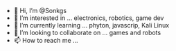 - 👋 Hi, I’m @Sonkgs
- 👀 I’m interested in ... electronics, robotics, game dev
- 🌱 I’m currently learning ... phyton, javascrip, Kali Linux
- 💞️ I’m looking to collaborate on ... games and robots
- 📫 How to reach me ...

<!---
Sonkgs/Sonkgs is a ✨ special ✨ repository because its `README.md` (this file) appears on your GitHub profile.
You can click the Preview link to take a look at your changes.
--->
